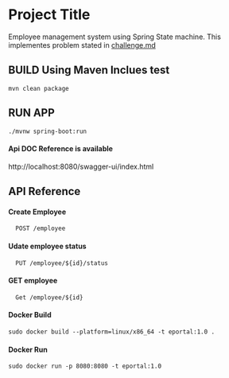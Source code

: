 

# Project Title

Employee management system using Spring State machine.
This implementes problem stated in [challenge.md](https://github.com/TiMusBhardwaj/employeeportal/blob/main/challenge.md)


## BUILD Using Maven Inclues test

```mvn clean package```

## RUN APP
```./mvnw spring-boot:run```

#### Api DOC Reference is available 

http://localhost:8080/swagger-ui/index.html



## API Reference

#### Create Employee

```http
  POST /employee
```


#### Udate employee status

```http
  PUT /employee/${id}/status
```
#### GET employee 

```http
  Get /employee/${id}
```


#### Docker Build

```sudo docker build --platform=linux/x86_64 -t eportal:1.0 . ```


#### Docker Run

```sudo docker run -p 8080:8080 -t eportal:1.0```





